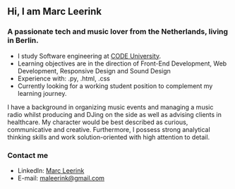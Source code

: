 ## Hi, I am Marc Leerink

### A passionate tech and music lover from the Netherlands, living in Berlin. 

- I study Software engineering at [CODE University](www.code.berlin).
- Learning objectives are in the direction of Front-End Development, Web Development, Responsive Design and Sound Design
- Experience with: .py, .html, .css
- Currently looking for a working student position to complement my learning journey. 

I have a background in organizing music events and managing a music radio whilst producing and DJing on the side as well as advising clients in healthcare. 
My character would be best described as curious, communicative and creative. Furthermore, I possess strong analytical thinking skills and work solution-oriented with high attention to detail.


### Contact me
- LinkedIn: [Marc Leerink](https://www.linkedin.com/in/marc-leerink-82b83b121/)
- E-mail: maleerink@gmail.com
